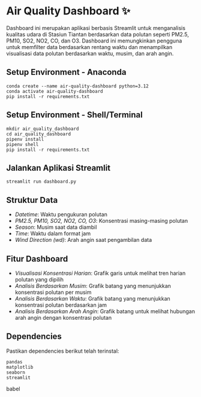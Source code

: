 # Air Quality Dashboard ✨

Dashboard ini merupakan aplikasi berbasis Streamlit untuk menganalisis kualitas udara di Stasiun Tiantan berdasarkan data polutan seperti PM2.5, PM10, SO2, NO2, CO, dan O3. Dashboard ini memungkinkan pengguna untuk memfilter data berdasarkan rentang waktu dan menampilkan visualisasi data polutan berdasarkan waktu, musim, dan arah angin.

## Setup Environment - Anaconda
```
conda create --name air-quality-dashboard python=3.12
conda activate air-quality-dashboard
pip install -r requirements.txt
```


## Setup Environment - Shell/Terminal
```
mkdir air_quality_dashboard
cd air_quality_dashboard
pipenv install
pipenv shell
pip install -r requirements.txt
```


## Jalankan Aplikasi Streamlit
```
streamlit run dashboard.py
```


## Struktur Data
- *Datetime*: Waktu pengukuran polutan
- *PM2.5, PM10, SO2, NO2, CO, O3*: Konsentrasi masing-masing polutan
- *Season*: Musim saat data diambil
- *Time*: Waktu dalam format jam
- *Wind Direction (wd)*: Arah angin saat pengambilan data

## Fitur Dashboard
- *Visualisasi Konsentrasi Harian*: Grafik garis untuk melihat tren harian polutan yang dipilih
- *Analisis Berdasarkan Musim*: Grafik batang yang menunjukkan konsentrasi polutan per musim
- *Analisis Berdasarkan Waktu*: Grafik batang yang menunjukkan konsentrasi polutan berdasarkan jam
- *Analisis Berdasarkan Arah Angin*: Grafik batang untuk melihat hubungan arah angin dengan konsentrasi polutan

## Dependencies
Pastikan dependencies berikut telah terinstal:
```
pandas
matplotlib
seaborn
streamlit
```
babel
